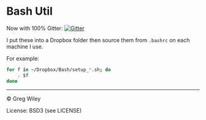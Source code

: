 # Bash Util

Now with 100% Gitter: [![Gitter](https://badges.gitter.im/gitterHQ/gitter.svg)](https://gitter.im/aztecrex/bash-util)

I put these into a Dropbox folder then source them from
```.bashrc``` on each machine I use.

For example:

```bash
for f in ~/Dropbox/Bash/setup_*.sh; do
    . $f
done
```

----
&copy; Greg Wiley

License: BSD3 (see LICENSE)
